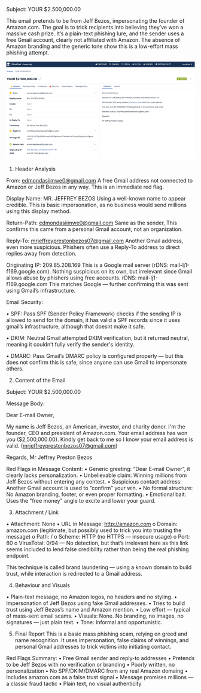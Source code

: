 Subject: YOUR $2.500,000.00

This email pretends to be from Jeff Bezos, impersonating the founder of Amazon.com. The goal is to trick recipients into believing they’ve won a massive cash prize. It’s a plain-text phishing lure, and the sender uses a free Gmail account, clearly not affiliated with Amazon. The absence of Amazon branding and the generic tone show this is a low-effort mass phishing attempt.

![Alt text](Images/Sample2/MailOverview2.png) 

1. Header Analysis

From: edmondasiimwe0@gmail.com
A free Gmail address not connected to Amazon or Jeff Bezos in any way. This is an immediate red flag.

Display Name:
MR. JEFFREY BEZOS
Using a well-known name to appear credible. This is basic impersonation, as no business would send millions using this display method.
 




Return-Path: edmondasiimwe0@gmail.com
Same as the sender, This confirms this came from a personal Gmail account, not an organization.

Reply-To: mrjeffreyprestonbezos07@gmail.com
Another Gmail address, even more suspicious. Phishers often use a Reply-To address to direct replies away from detection.
 

Originating IP:  209.85.208.169
This is a Google mail server (rDNS: mail-lj1-f169.google.com). Nothing suspicious on its own, but irrelevant since Gmail allows abuse by phishers using free accounts.
rDNS:
mail-lj1-f169.google.com
This matches Google — further confirming this was sent using Gmail’s infrastructure.
  

Email Security:

 
•	SPF:  Pass
SPF (Sender Policy Framework) checks if the sending IP is allowed to send for the domain, it  has valid a SPF records since it uses gmail’s infrastructure, although that doesnt make it safe.

•	DKIM:  Neutral
Gmail attempted DKIM verification, but it returned neutral, meaning it couldn’t fully verify the sender's identity.

•	DMARC: Pass
Gmail’s DMARC policy is configured properly — but this does not confirm this is safe, since anyone can use Gmail to impersonate others.



2. Content of the Email

Subject:
YOUR $2.500,000.00

Message Body:

Dear E-mail Owner,

My name is Jeff Bezos, an American, investor, and charity donor. I'm
the founder, CEO and president of Amazon.com. Your email address
has won you ($2,500,000.00). Kindly get back to me so I know your email
address is valid. (mrjeffreyprestonbezos07@gmail.com)

Regards,
Mr Jeffrey Preston Bezos

 Red Flags in Message Content:
•	Generic greeting: “Dear E-mail Owner”, it clearly lacks personalization.
•	Unbelievable claim: Winning millions from Jeff Bezos without entering any contest.
•	Suspicious contact address: Another Gmail account is used to “confirm” your win.
•	No formal structure: No Amazon branding, footer, or even proper formatting.
•	Emotional bait: Uses the "free money" angle to excite and lower your guard.









3. Attachment / Link
 
•	Attachment: None
•	URL in Message: http://amazon.com
o	Domain: amazon.com (legitimate, but possibly used to trick you into trusting the message)
o	Path: /
o	Scheme: HTTP (no HTTPS — insecure usage)
o	Port: 80
o	VirusTotal: 0/94 — No detection, but that’s irrelevant here as this link seems included to lend false credibility rather than being the real phishing endpoint.

This technique is called brand laundering — using a known domain to build trust, while interaction is redirected to a Gmail address.

4. Behaviour and Visuals
 
•	Plain-text message, no Amazon logos, no headers and no styling.
•	Impersonation of Jeff Bezos using fake Gmail addresses.
•	Tries to build trust using Jeff Bezos’s name and Amazon mention.
•	Low effort — typical of mass-sent email scams.
•	Visuals: None. No branding, no images, no signatures — just plain text.
•	Tone: Informal and opportunistic.

5. Final Report
This is a basic mass phishing scam, relying on greed and name recognition. It uses impersonation, false claims of winnings, and personal Gmail addresses to trick victims into initiating contact.

Red Flags Summary:
•	Free Gmail sender and reply-to addresses
•	Pretends to be Jeff Bezos with no verification or branding
•	Poorly written, no personalization
•	No SPF/DKIM/DMARC from any real Amazon domaing
•	Includes amazon.com as a false trust signal
•	Message promises millions — a classic fraud tactic
•	Plain text, no visual authenticity
